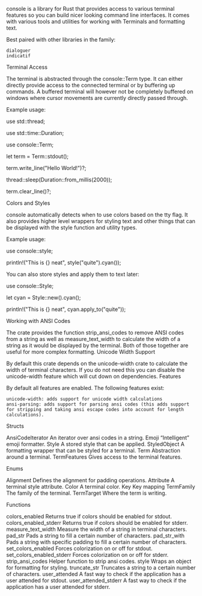 console is a library for Rust that provides access to various terminal features so you can build nicer looking command line interfaces. It comes with various tools and utilities for working with Terminals and formatting text.

Best paired with other libraries in the family:

    dialoguer
    indicatif

Terminal Access

The terminal is abstracted through the console::Term type. It can either directly provide access to the connected terminal or by buffering up commands. A buffered terminal will however not be completely buffered on windows where cursor movements are currently directly passed through.

Example usage:

use std::thread;

use std::time::Duration;


use console::Term;


let term = Term::stdout();

term.write_line("Hello World!")?;

thread::sleep(Duration::from_millis(2000));

term.clear_line()?;

Colors and Styles

console automatically detects when to use colors based on the tty flag. It also provides higher level wrappers for styling text and other things that can be displayed with the style function and utility types.

Example usage:

use console::style;


println!("This is {} neat", style("quite").cyan());

You can also store styles and apply them to text later:

use console::Style;


let cyan = Style::new().cyan();

println!("This is {} neat", cyan.apply_to("quite"));

Working with ANSI Codes

The crate provides the function strip_ansi_codes to remove ANSI codes from a string as well as measure_text_width to calculate the width of a string as it would be displayed by the terminal. Both of those together are useful for more complex formatting.
Unicode Width Support

By default this crate depends on the unicode-width crate to calculate the width of terminal characters. If you do not need this you can disable the unicode-width feature which will cut down on dependencies.
Features

By default all features are enabled. The following features exist:

    unicode-width: adds support for unicode width calculations
    ansi-parsing: adds support for parsing ansi codes (this adds support for stripping and taking ansi escape codes into account for length calculations).

Structs

AnsiCodeIterator
    An iterator over ansi codes in a string.
Emoji
    “Intelligent” emoji formatter.
Style
    A stored style that can be applied.
StyledObject
    A formatting wrapper that can be styled for a terminal.
Term
    Abstraction around a terminal.
TermFeatures
    Gives access to the terminal features.

Enums

Alignment
    Defines the alignment for padding operations.
Attribute
    A terminal style attribute.
Color
    A terminal color.
Key
    Key mapping
TermFamily
    The family of the terminal.
TermTarget
    Where the term is writing.

Functions

colors_enabled
    Returns true if colors should be enabled for stdout.
colors_enabled_stderr
    Returns true if colors should be enabled for stderr.
measure_text_width
    Measure the width of a string in terminal characters.
pad_str
    Pads a string to fill a certain number of characters.
pad_str_with
    Pads a string with specific padding to fill a certain number of characters.
set_colors_enabled
    Forces colorization on or off for stdout.
set_colors_enabled_stderr
    Forces colorization on or off for stderr.
strip_ansi_codes
    Helper function to strip ansi codes.
style
    Wraps an object for formatting for styling.
truncate_str
    Truncates a string to a certain number of characters.
user_attended
    A fast way to check if the application has a user attended for stdout.
user_attended_stderr
    A fast way to check if the application has a user attended for stderr.
